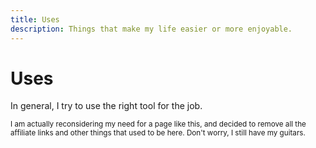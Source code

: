 ```yaml
---
title: Uses
description: Things that make my life easier or more enjoyable.
---
```


# Uses

In general, I try to use the right tool for the job.

<small>I am actually reconsidering my need for a page like this, and decided to remove all the affiliate links and other things that used to be here. Don't worry, I still have my&nbsp;guitars.</small>